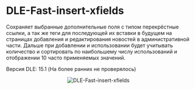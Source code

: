 # DLE-Fast-insert-xfields
Сохраняет выбранные дополнительные поля с типом перекрёстные ссылки, а так же теги для последующей их вставки в будущем на страницах добавления и редактирования новостей в административной части. Дальше при добавлении и использовании будет учитывать количество и сортировать по наибольшему числу использований и отображении 10 часто применяемых значений.

Версия DLE: 15.1 (На более ранних не проверялось)

<p align="center">
<img src="https://user-images.githubusercontent.com/44625352/204698681-cd148556-2e61-4789-aefd-e2c157ea8396.png" alt="DLE-Fast-insert-xfields">
</p>
